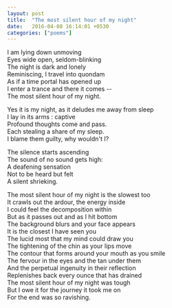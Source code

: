 ```yaml
---
layout: post
title:  "The most silent hour of my night"
date:   2016-04-08 16:14:01 +0530
categories: ["poems"]
---
```

I am lying down unmoving  
Eyes wide open, seldom-blinking  
The night is dark and lonely  
Reminiscing, I travel into quondam  
As if a time portal has opened up  
I enter a trance and there it comes --  
The most silent hour of my night.  

Yes it is my night, as it deludes me away from sleep  
I lay in its arms : captive  
Profound thoughts come and pass.  
Each stealing a share of my sleep.  
I blame them guilty, why wouldn't I?  

The silence starts ascending  
The sound of no sound gets high:   
A deafening sensation  
Not to be heard but felt  
A silent shrieking.  

The most silent hour of my night is the slowest too  
It crawls out the ardour, the energy inside  
I could feel the decomposition within  
But as it passes out and as I hit bottom  
The background blurs and your face appears  
It is the closest I have seen you  
The lucid most that my mind could draw you  
The tightening of the chin as your lips move  
The contour that forms around your mouth as you smile  
The fervour in the eyes and the tan under them  
And the perpetual ingenuity in their reflection  
Replenishes back every ounce that has drained  
The most silent hour of my night was tough  
But I owe it for the journey it took me on  
For the end was so ravishing.
